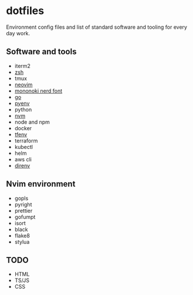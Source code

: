 # dotfiles

Environment config files and list of standard software and tooling for every day work.

## Software and tools

- iterm2
- [zsh](https://github.com/ohmyzsh/ohmyzsh/wiki/Installing-ZSH#install-and-set-up-zsh-as-default)
- tmux
- [neovim](https://github.com/neovim/neovim/releases/tag/stable)
- [mononoki nerd font](https://www.nerdfonts.com/)
- [go](https://go.dev/doc/install)
- [pyenv](https://github.com/pyenv/pyenv#install-additional-python-versions)
- python
- [nvm](https://github.com/nvm-sh/nvm#install--update-script)
- node and npm
- docker
- [tfenv](https://github.com/tfutils/tfenv)
- terraform
- kubectl
- helm
- aws cli
- [direnv](https://direnv.net/)

## Nvim environment

- gopls
- pyright
- prettier
- gofumpt
- isort
- black
- flake8
- stylua

## TODO

- HTML
- TS/JS
- CSS
